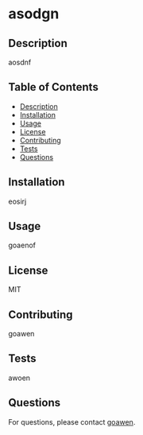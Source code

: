 # asodgn
  ## Description
  aosdnf
  
  ## Table of Contents
  - [Description](#description)
  - [Installation](#installation)
  - [Usage](#usage)
  - [License](#license)
  - [Contributing](#contributing)
  - [Tests](#tests)
  - [Questions](#questions)
  
  ## Installation
  eosirj
  
  ## Usage
  goaenof
  
  ## License
  MIT
  
  ## Contributing
  goawen
  
  ## Tests
  awoen
  
  ## Questions
  For questions, please contact [goawen](mailto:asodngowen).
  
